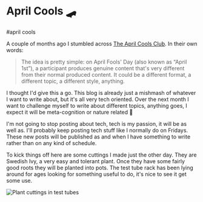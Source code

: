 # April Cools 🛹

#april cools

A couple of months ago I stumbled across [The April Cools Club](https://www.aprilcools.club/). In their own words:

> The idea is pretty simple: on April Fools' Day (also known as “April 1st”), a participant produces genuine content
> that's very different from their normal produced content. It could be a different format, a different topic, a 
> different style, anything.

I thought I'd give this a go. This blog is already just a mishmash of whatever I want to write about, but it's all very
tech oriented. Over the next month I want to challenge myself to write about different topics, anything goes, I expect
it will be meta-cognition or nature related 🌳

I'm not going to stop posting about tech, tech is my passion, it will be as well as. I'll probably keep posting tech
stuff like I normally do on Fridays. These new posts will be published as and when I have something to write rather than
on any kind of schedule.

To kick things off here are some cuttings I made just the other day. They are Swedish Ivy, a very easy and tolerant
plant. Once they have some fairly good roots they will be planted into pots. The test tube rack has been lying around
for ages looking for something useful to do, it's nice to see it get some use.

![Plant cuttings in test tubes](/images/test-tube-cuttings.jpg)
